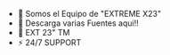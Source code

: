 - 👋 Somos el Equipo de "EXTREME X23"
- 👀 Descarga varias Fuentes aqui!!
- 🌱 EXT 23" TM
- ⚡ 24/7 SUPPORT

<!---
Nexusx1t/Nexusx1t is a ✨ special ✨ repository because its `README.md` (this file) appears on your GitHub profile.
You can click the Preview link to take a look at your changes.
--->
